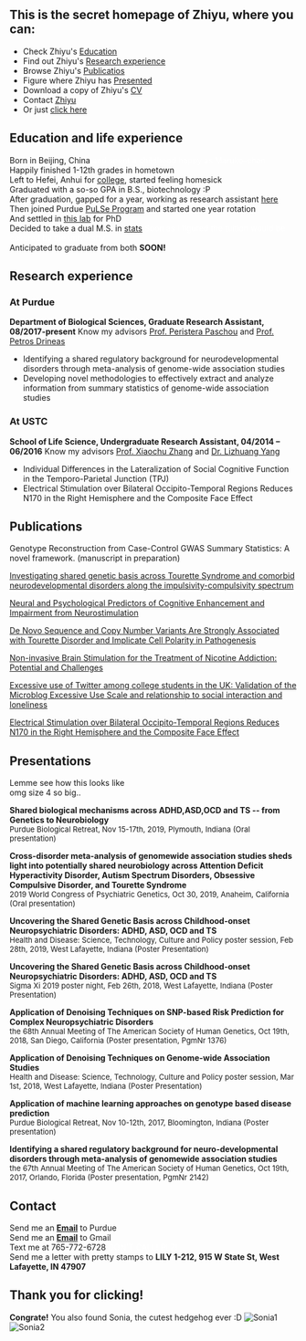 ## This is the secret homepage of Zhiyu, where you can:
* Check Zhiyu's [Education](#education-and-life-experience)
* Find out Zhiyu's [Research experience](#research-experience)
* Browse Zhiyu's [Publicatios](#publications)
* Figure where Zhiyu has [Presented](#presentations)
* Download a copy of Zhiyu's [CV](https://github.com/g1121148/g1121148.github.io/blob/main/CV-20210129.pdf)
* Contact [Zhiyu](#contact)
* Or just [click here](#thank-you-for-clicking)

## Education and life experience
Born in Beijing, China <span style="color:white"> and spent a childhood happy as Maruko-chan </span><br/>
Happily finished 1-12th grades in hometown <br/>
Left to Hefei, Anhui for [college](https://en.ustc.edu.cn/), started feeling homesick <br/>
Graduated with a so-so GPA in B.S., biotechnology :P <br/>
After graduation, gapped for a year, working as research assistant [here](http://cnp.ustc.edu.cn/) <br/>
Then joined Purdue [PuLSe Program](https://www.purdue.edu/gradschool/pulse/) and started one year rotation <br/>
And settled in [this lab](https://www.bio.purdue.edu/lab/paschou/index.html) for PhD <br/>
Decided to take a dual M.S. in [stats](https://www.cs.purdue.edu/graduate/curriculum/statistics_cs.html) <span style="color:white"> Soon as I figured the tuition would be covered by the university  </span> <br/>
Anticipated to graduate from both **SOON!** 

## Research experience
### At Purdue 
  **Department of Biological Sciences, Graduate Research Assistant, 08/2017-present**
  Know my advisors [Prof. Peristera Paschou](https://www.bio.purdue.edu/lab/paschou/people.html) and [Prof. Petros Drineas](https://www.cs.purdue.edu/homes/pdrineas/)
* Identifying a shared regulatory background for neurodevelopmental disorders through meta-analysis of genome-wide association studies
*	Developing novel methodologies to effectively extract and analyze information from summary statistics of genome-wide association studies

### At USTC
  **School of Life Science, Undergraduate Research Assistant, 04/2014 – 06/2016**
  Know my advisors [Prof. Xiaochu Zhang](https://en.biox.ustc.edu.cn/2011/0621/c7043a340195/page.htm) and [Dr. Lizhuang Yang](https://www.researchgate.net/profile/Li_Zhuang_Yang)
*	Individual Differences in the Lateralization of Social Cognitive Function in the Temporo-Parietal Junction (TPJ)
*	Electrical Stimulation over Bilateral Occipito-Temporal Regions Reduces N170 in the Right Hemisphere and the Composite Face Effect


## Publications 
Genotype Reconstruction from Case-Control GWAS Summary Statistics: A novel framework. (manuscript in preparation) 

[Investigating shared genetic basis across Tourette Syndrome and comorbid neurodevelopmental disorders along the impulsivity-compulsivity spectrum](https://www.sciencedirect.com/science/article/pii/S000632232100038X)

[Neural and Psychological Predictors of Cognitive Enhancement and Impairment from Neurostimulation](https://onlinelibrary.wiley.com/doi/full/10.1002/advs.201902863)

[De Novo Sequence and Copy Number Variants Are Strongly Associated with Tourette Disorder and Implicate Cell Polarity in Pathogenesis](https://www.sciencedirect.com/science/article/pii/S221112471831386X)

[Non-invasive Brain Stimulation for the Treatment of Nicotine Addiction: Potential and Challenges](https://link.springer.com/article/10.1007/s12264-016-0056-3)

[Excessive use of Twitter among college students in the UK: Validation of the Microblog Excessive Use Scale and relationship to social interaction and loneliness](https://www.sciencedirect.com/science/article/abs/pii/S0747563215301989?casa_token=npQLGJvA450AAAAA:Yj51JhGR11O1_mpszchhAkaD7JeP20A2PmHSTtm0m87fYHa7_QLkTJaCbw6jnTTm0pxgP5hOhg)

[Electrical Stimulation over Bilateral Occipito-Temporal Regions Reduces N170 in the Right Hemisphere and the Composite Face Effect](https://www.ncbi.nlm.nih.gov/pmc/articles/PMC4274090/)

## Presentations

Lemme see how this looks like \
omg size 4 so big..

**Shared biological mechanisms across ADHD,ASD,OCD and TS -- from Genetics to Neurobiology** <br/><font size="2">Purdue Biological Retreat, Nov 15-17th, 2019, Plymouth, Indiana (Oral presentation)</font> 

**Cross-disorder meta-analysis of genomewide association studies sheds light into potentially shared neurobiology across Attention Deficit Hyperactivity Disorder, Autism Spectrum Disorders, Obsessive Compulsive Disorder, and Tourette Syndrome** <br/><font size="2">2019 World Congress of Psychiatric Genetics, Oct 30, 2019, Anaheim, California (Oral presentation)</font> 

**Uncovering the Shared Genetic Basis across Childhood-onset Neuropsychiatric Disorders: ADHD, ASD, OCD and TS** <br/><font size="2">Health and Disease: Science, Technology, Culture and Policy poster session, Feb 28th, 2019, West Lafayette, Indiana (Poster Presentation)</font> 

**Uncovering the Shared Genetic Basis across Childhood-onset Neuropsychiatric Disorders: ADHD, ASD, OCD and TS** <br/><font size="2">Sigma Xi 2019 poster night, Feb 26th, 2018, West Lafayette, Indiana (Poster Presentation)</font> 

**Application of Denoising Techniques on SNP-based Risk Prediction for Complex Neuropsychiatric Disorders** <br/><font size="2">the 68th Annual Meeting of The American Society of Human Genetics, Oct 19th, 2018, San Diego, California (Poster presentation, PgmNr 1376)</font> 

**Application of Denoising Techniques on Genome-wide Association Studies** <br/><font size="2">Health and Disease: Science, Technology, Culture and Policy poster session, Mar 1st, 2018, West Lafayette, Indiana (Poster Presentation)</font> 

**Application of machine learning approaches on genotype based disease prediction** <br/><font size="2">Purdue Biological Retreat, Nov 10-12th, 2017, Bloomington, Indiana (Poster presentation)</font> 

**Identifying a shared regulatory background for neuro-developmental disorders through meta-analysis of genomewide association studies** <br/><font size="2">the 67th Annual Meeting of The American Society of Human Genetics, Oct 19th, 2017, Orlando, Florida (Poster presentation, PgmNr 2142)</font> 

## Contact
Send me an [**Email**](yang1269@purdue.edu) to Purdue <br/>
Send me an [**Email**](g1121148.zy@gmail.edu) to Gmail <br/>
Text me at 765-772-6728 <span style="color:white"> DON'T CALL! PLZ! </span><br/>
Send me a letter with pretty stamps to **LILY 1-212, 915 W State St, West Lafayette, IN 47907**

## Thank you for clicking!
**Congrate!** You also found Sonia, the cutest hedgehog ever :D
![Sonia1](https://raw.githubusercontent.com/g1121148/g1121148.github.io/main/Img/Screen%20Shot%202021-01-29%20at%2016.02.22.png)
![Sonia2](https://raw.githubusercontent.com/g1121148/g1121148.github.io/main/Img/Screen%20Shot%202021-01-29%20at%2015.54.29.png)


